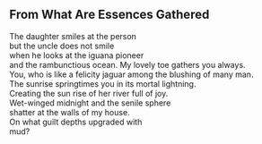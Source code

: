 From What Are Essences Gathered
-------------------------------
The daughter smiles at the person  
but the uncle does not smile  
when he looks at the iguana pioneer  
and the rambunctious ocean. My lovely toe gathers you always.  
You, who is like a felicity jaguar among the blushing of many man.  
The sunrise springtimes you in its mortal lightning.  
Creating the sun rise of her river full of joy.  
Wet-winged midnight and the senile sphere  
shatter at the walls of my house.  
On what guilt depths upgraded with  
mud?  

